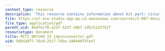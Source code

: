 ```yaml
---
content_type: resource
description: 'This resource contains information about kit part: circular 14 pin connector.'
file: https://ol-ocw-studio-app-qa.s3.amazonaws.com/courses/2-007-design-and-manufacturing-i-spring-2009/9d84207776c625c77d5e19044075fee7_MIT2_007s09_15_14pinconnector.pdf
file_type: application/pdf
parent_uid: 84dfecf8-a23f-522f-3d67-1d5c5133752f
resourcetype: Document
title: MIT2_007s09_15_14pinconnector.pdf
uid: 9d842077-76c6-25c7-7d5e-19044075fee7
---
```

